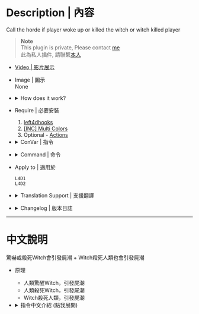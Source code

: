 # Description | 內容
Call the horde if player woke up or killed the witch or witch killed player

> __Note__ <br/>
This plugin is private, Please contact [me](https://github.com/fbef0102/Game-Private_Plugin#私人插件列表-private-plugins-list)<br/>
此為私人插件, 請聯繫[本人](https://github.com/fbef0102/Game-Private_Plugin#私人插件列表-private-plugins-list)

* [Video | 影片展示](https://youtu.be/ga-WG2FoEPs)

* Image | 圖示
<br/>None

* <details><summary>How does it work?</summary>

	* Call the horde if player woke up the witch.
	* Call the horde if player killed the witch.
	* Call the horde if witch killed the survivor.
</details>

* Require | 必要安裝
	1. [left4dhooks](https://forums.alliedmods.net/showthread.php?t=321696)
    2. [[INC] Multi Colors](https://github.com/fbef0102/L4D1_2-Plugins/releases/tag/Multi-Colors)
	3. Optional - [Actions](https://forums.alliedmods.net/showthread.php?t=336374)

* <details><summary>ConVar | 指令</summary>

	* cfg/sourcemod/l4d_witch_cry.cfg
		```php
		// 0=Plugin off, 1=Plugin on.
		l4d_witch_cry_enable "1"

		// Changes how message displays. (0: Disable, 1:In chat, 2: In Hint Box, 3: In center text)
		l4d_witch_cry_announce_type "1"

		// If 1, Call the horde if player woke up the witch.
		l4d_witch_cry_alart_enable "1"

		// Time delay to call the horde after player woke up the witch and witch is still alive. (0=Instantly call horde)
		l4d_witch_cry_alart_horde_time "3.0"

		// How many hordes to call if player woke up the witch
		l4d_witch_cry_alart_horde_mob "1"

		// If 1, Call the horde if player killed the witch.
		l4d_witch_cry_death_enable "1"

		// Time delay to call the horde after player killed the witch. (0=Instantly call horde)
		l4d_witch_cry_death_horde_time "2.0"

		// How many hordes to call if player killed the witch
		l4d_witch_cry_death_horde_mob "1"

		// If 1, Call the horde if witch killed the survivor.
		l4d_witch_cry_kill_enable "1"

		// Time delay to call the horde after player killed the witch. (0=Instantly call horde)
		l4d_witch_cry_kill_time "2.0"

		// How many hordes to call if player killed the witch
		l4d_witch_cry_kill_mob "1"
		```
</details>

* <details><summary>Command | 命令</summary>

	None
</details>

* Apply to | 適用於
	```
	L4D1
	L4D2
	```

* <details><summary>Translation Support | 支援翻譯</summary>

	```
	English
	繁體中文
	简体中文
	```
</details>

* <details><summary>Changelog | 版本日誌</summary>

    * v1.3 (2023-8-6)
      * Call the horde if witch killed the survivor.
      * Update Translation

	* 1.2 (2023-5-28)
		* Require Optional extension: Actions

	* 1.1 (2023-5-28)
		* Use ```z_spawn mob auto``` instead of L4D_ForcePanicEvent()

	* 1.0 (2023-4-11)
		* Initial Release
</details>

- - - -
# 中文說明
驚嚇或殺死Witch會引發屍潮 + Witch殺死人類也會引發屍潮

* 原理
	* 人類驚醒Witch，引發屍潮
	* 人類殺死Witch，引發屍潮
	* Witch殺死人類，引發屍潮

* <details><summary>指令中文介紹 (點我展開)</summary>

	* cfg/sourcemod/l4d_witch_cry.cfg
		```php
		// 0=插件啟動, 1=插件關閉.
		l4d_witch_cry_enable "1"

		// 訊息顯示的位置. (0: 關閉, 1: 聊天窗, 2: 螢幕下方黑底白字窗, 3: 螢幕正中間)
		l4d_witch_cry_announce_type "1"

		// 為1時，Witch被驚醒時呼叫屍潮
		l4d_witch_cry_alart_enable "1"

		// 驚醒Witch 3秒後如果Witch還活著則呼叫屍潮. (0=不等秒數直接呼叫屍潮)
		l4d_witch_cry_alart_horde_time "3.0"

		// Witch被驚醒時呼叫的屍潮數量
		l4d_witch_cry_alart_horde_mob "1"

		// 為1時，Witch被殺死時呼叫屍潮
		l4d_witch_cry_death_enable "1"

		// Witch被殺死 2秒後呼叫屍潮. (0=不等秒數直接呼叫屍潮)
		l4d_witch_cry_death_horde_time "2.0"

		// Witch被殺死時呼叫的屍潮數量
		l4d_witch_cry_death_horde_mob "1"

		// 為1時，Witch殺死倖存者時呼叫屍潮
		l4d_witch_cry_kill_enable "1"

		// Witch殺死倖存者 2秒後呼叫屍潮. (0=不等秒數直接呼叫屍潮)
		l4d_witch_cry_kill_time "2.0"

		// Witch殺死倖存者時呼叫的屍潮數量
		l4d_witch_cry_kill_mob "1"
		```
</details>